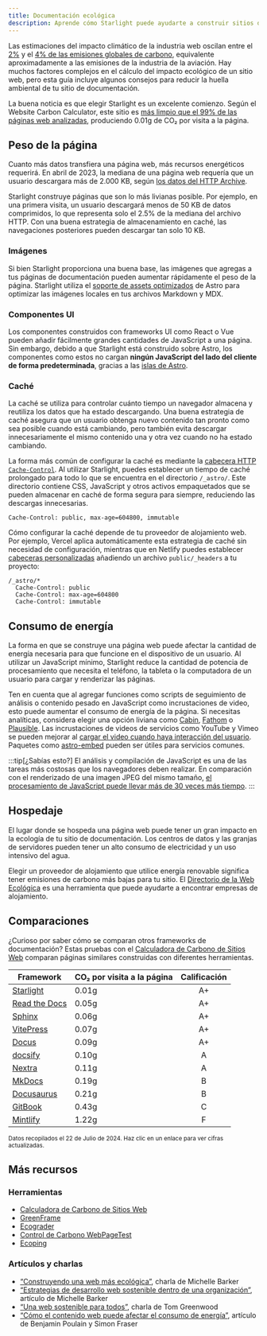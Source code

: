 ```yaml
---
title: Documentación ecológica
description: Aprende cómo Starlight puede ayudarte a construir sitios de documentación más ecológicos y reducir tu huella de carbono.
---
```


Las estimaciones del impacto climático de la industria web oscilan entre el [2%][sf] y el [4% de las emisiones globales de carbono][bbc], equivalente aproximadamente a las emisiones de la industria de la aviación. Hay muchos factores complejos en el cálculo del impacto ecológico de un sitio web, pero esta guía incluye algunos consejos para reducir la huella ambiental de tu sitio de documentación.

La buena noticia es que elegir Starlight es un excelente comienzo. Según el Website Carbon Calculator, este sitio es [más limpio que el 99% de las páginas web analizadas][sl-carbon], produciendo 0.01g de CO₂ por visita a la página.

## Peso de la página

Cuanto más datos transfiera una página web, más recursos energéticos requerirá. En abril de 2023, la mediana de una página web requería que un usuario descargara más de 2.000 KB, según [los datos del HTTP Archive][http].

Starlight construye páginas que son lo más livianas posible. Por ejemplo, en una primera visita, un usuario descargará menos de 50 KB de datos comprimidos, lo que representa solo el 2.5% de la mediana del archivo HTTP. Con una buena estrategia de almacenamiento en caché, las navegaciones posteriores pueden descargar tan solo 10 KB.

### Imágenes

Si bien Starlight proporciona una buena base, las imágenes que agregas a tus páginas de documentación pueden aumentar rápidamente el peso de la página. Starlight utiliza el [soporte de assets optimizados][assets] de Astro para optimizar las imágenes locales en tus archivos Markdown y MDX.

### Componentes UI

Los componentes construidos con frameworks UI como React o Vue pueden añadir fácilmente grandes cantidades de JavaScript a una página. Sin embargo, debido a que Starlight está construido sobre Astro, los componentes como estos no cargan **ningún JavaScript del lado del cliente de forma predeterminada**, gracias a las [islas de Astro][islands].

### Caché

La caché se utiliza para controlar cuánto tiempo un navegador almacena y reutiliza los datos que ha estado descargando. Una buena estrategia de caché asegura que un usuario obtenga nuevo contenido tan pronto como sea posible cuando está cambiando, pero también evita descargar innecesariamente el mismo contenido una y otra vez cuando no ha estado cambiando.

La forma más común de configurar la caché es mediante la [cabecera HTTP `Cache-Control`][cache]. Al utilizar Starlight, puedes establecer un tiempo de caché prolongado para todo lo que se encuentra en el directorio `/_astro/`. Este directorio contiene CSS, JavaScript y otros activos empaquetados que se pueden almacenar en caché de forma segura para siempre, reduciendo las descargas innecesarias.

```
Cache-Control: public, max-age=604800, immutable
```

Cómo configurar la caché depende de tu proveedor de alojamiento web. Por ejemplo, Vercel aplica automáticamente esta estrategia de caché sin necesidad de configuración, mientras que en Netlify puedes establecer [cabeceras personalizadas][ntl-headers] añadiendo un archivo `public/_headers` a tu proyecto:

```
/_astro/*
  Cache-Control: public
  Cache-Control: max-age=604800
  Cache-Control: immutable
```

[cache]: https://csswizardry.com/2019/03/cache-control-for-civilians/
[ntl-headers]: https://docs.netlify.com/routing/headers/

## Consumo de energía

La forma en que se construye una página web puede afectar la cantidad de energía necesaria para que funcione en el dispositivo de un usuario. Al utilizar un JavaScript mínimo, Starlight reduce la cantidad de potencia de procesamiento que necesita el teléfono, la tableta o la computadora de un usuario para cargar y renderizar las páginas.

Ten en cuenta que al agregar funciones como scripts de seguimiento de análisis o contenido pesado en JavaScript como incrustaciones de video, esto puede aumentar el consumo de energía de la página. Si necesitas analíticas, considera elegir una opción liviana como [Cabin][cabin], [Fathom][fathom] o [Plausible][plausible]. Las incrustaciones de videos de servicios como YouTube y Vimeo se pueden mejorar al [cargar el video cuando haya interacción del usuario][lazy-video]. Paquetes como [astro-embed][embed] pueden ser útiles para servicios comunes.

:::tip[¿Sabías esto?]
El análisis y compilación de JavaScript es una de las tareas más costosas que los navegadores deben realizar. En comparación con el renderizado de una imagen JPEG del mismo tamaño, [el procesamiento de JavaScript puede llevar más de 30 veces más tiempo][cost-of-js].
:::

[cabin]: https://withcabin.com/
[fathom]: https://usefathom.com/
[plausible]: https://plausible.io/
[lazy-video]: https://web.dev/iframe-lazy-loading/
[embed]: https://www.npmjs.com/package/astro-embed
[cost-of-js]: https://medium.com/dev-channel/the-cost-of-javascript-84009f51e99e

## Hospedaje

El lugar donde se hospeda una página web puede tener un gran impacto en la ecología de tu sitio de documentación. Los centros de datos y las granjas de servidores pueden tener un alto consumo de electricidad y un uso intensivo del agua.

Elegir un proveedor de alojamiento que utilice energía renovable significa tener emisiones de carbono más bajas para tu sitio. El [Directorio de la Web Ecológica][gwb] es una herramienta que puede ayudarte a encontrar empresas de alojamiento.

[gwb]: https://www.thegreenwebfoundation.org/directory/

## Comparaciones

¿Curioso por saber cómo se comparan otros frameworks de documentación?
Estas pruebas con el [Calculadora de Carbono de Sitios Web][wcc] comparan páginas similares construidas con diferentes herramientas.

| Framework                   | CO₂ por visita a la página | Calificación |
| --------------------------- | ------------------ | :----: |
| [Starlight][sl-carbon]      | 0.01g              |   A+   |
| [Read the Docs][rtd-carbon] | 0.05g              |   A+   |
| [Sphinx][sx-carbon]         | 0.06g              |   A+   |
| [VitePress][vp-carbon]      | 0.07g              |   A+   |
| [Docus][dc-carbon]          | 0.09g              |   A+   |
| [docsify][dy-carbon]        | 0.10g              |   A    |
| [Nextra][nx-carbon]         | 0.11g              |   A    |
| [MkDocs][mk-carbon]         | 0.19g              |   B    |
| [Docusaurus][ds-carbon]     | 0.21g              |   B    |
| [GitBook][gb-carbon]        | 0.43g              |   C    |
| [Mintlify][mt-carbon]       | 1.22g              |   F    |

<small>Datos recopilados el 22 de Julio de 2024. Haz clic en un enlace para ver cifras actualizadas.</small>

[sl-carbon]: https://www.websitecarbon.com/website/starlight-astro-build-getting-started/
[vp-carbon]: https://www.websitecarbon.com/website/vitepress-dev-guide-what-is-vitepress/
[dc-carbon]: https://www.websitecarbon.com/website/docus-dev-introduction-getting-started/
[sx-carbon]: https://www.websitecarbon.com/website/sphinx-doc-org-en-master-usage-quickstart-html/
[mk-carbon]: https://www.websitecarbon.com/website/mkdocs-org-getting-started/
[nx-carbon]: https://www.websitecarbon.com/website/nextra-site-docs-docs-theme-start/
[dy-carbon]: https://www.websitecarbon.com/website/docsify-js-org/
[ds-carbon]: https://www.websitecarbon.com/website/docusaurus-io-docs/
[rtd-carbon]: https://www.websitecarbon.com/website/docs-readthedocs-io-en-stable-index-html/
[gb-carbon]: https://www.websitecarbon.com/website/docs-gitbook-com/
[mt-carbon]: https://www.websitecarbon.com/website/mintlify-com-docs-quickstart/

## Más recursos

### Herramientas

- [Calculadora de Carbono de Sitios Web][wcc]
- [GreenFrame](https://greenframe.io/)
- [Ecograder](https://ecograder.com/)
- [Control de Carbono WebPageTest](https://www.webpagetest.org/carbon-control/)
- [Ecoping](https://ecoping.earth/)

### Artículos y charlas

- [“Construyendo una web más ecológica”](https://youtu.be/EfPoOt7T5lg), charla de Michelle Barker
- [“Estrategias de desarrollo web sostenible dentro de una organización”](https://www.smashingmagazine.com/2022/10/sustainable-web-development-strategies-organization/), artículo de Michelle Barker
- [“Una web sostenible para todos”](https://2021.stateofthebrowser.com/speakers/tom-greenwood/), charla de Tom Greenwood
- [“Cómo el contenido web puede afectar el consumo de energía”](https://webkit.org/blog/8970/how-web-content-can-affect-power-usage/), artículo de Benjamin Poulain y Simon Fraser

[sf]: https://www.sciencefocus.com/science/what-is-the-carbon-footprint-of-the-internet/
[bbc]: https://www.bbc.com/future/article/20200305-why-your-internet-habits-are-not-as-clean-as-you-think
[http]: https://httparchive.org/reports/state-of-the-web
[assets]: https://docs.astro.build/en/guides/assets/
[islands]: https://docs.astro.build/en/concepts/islands/
[wcc]: https://www.websitecarbon.com/
